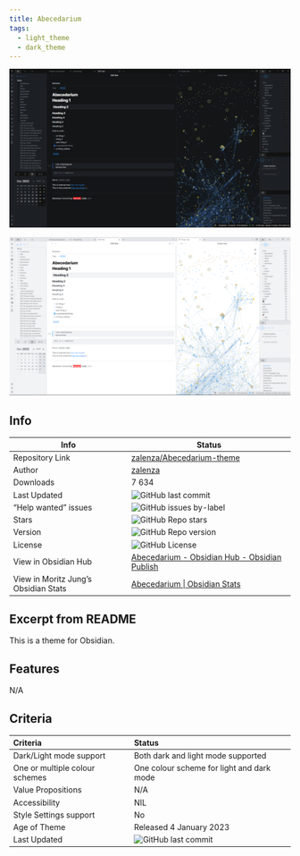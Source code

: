 ```yaml
---
title: Abecedarium
tags:
  - light_theme
  - dark_theme
---
```


![Abecedarium Dark Theme Screenshot](https://raw.githubusercontent.com/zalenza/Abecedarium-theme/refs/heads/main/abecedarium_dark.png)

![Abecedarium Light Theme Screenshot](https://raw.githubusercontent.com/zalenza/Abecedarium-theme/refs/heads/main/abecedarium_light.png)

## Info

| Info                                 | Status                                                                                                                                                                                                             |
| ------------------------------------ | ------------------------------------------------------------------------------------------------------------------------------------------------------------------------------------------------------------------ |
| Repository Link                      | [zalenza/Abecedarium-theme](https://github.com/zalenza/Abecedarium-theme)                                                                                                                                          |
| Author                               | [zalenza](https://github.com/zalenza/)                                                                                                                                                                             |
| Downloads                            | 7 634                                                                                                                                                                                                              |
| Last Updated                         | ![GitHub last commit](https://img.shields.io/github/last-commit/zalenza/Abecedarium-theme?color=573E7A&amp;label=last%20update&amp;logo=github&amp;style=for-the-badge) |
| “Help wanted” issues                 | ![GitHub issues by-label](https://img.shields.io/github/issues/zalenza/Abecedarium-theme/help%20wanted?color=573E7A&amp;logo=github&amp;style=for-the-badge)            |
| Stars                                | ![GitHub Repo stars](https://img.shields.io/github/stars/zalenza/Abecedarium-theme?color=573E7A&amp;logo=github&amp;style=for-the-badge)                                |
| Version                              | ![GitHub Repo version](https://img.shields.io/github/v/release/zalenza/Abecedarium-theme?color=573E7A&amp;logo=github&amp;style=for-the-badge&sort=semver)              |
| License                              | ![GitHub License](https://img.shields.io/github/license/zalenza/Abecedarium-theme?style=for-the-badge)                                                                   |
| View in Obsidian Hub                 | [Abecedarium \- Obsidian Hub \- Obsidian Publish](https://publish.obsidian.md/hub/02+-+Community+Expansions/02.05+All+Community+Expansions/Themes/Abecedarium)                                                     |
| View in Moritz Jung’s Obsidian Stats | [Abecedarium \| Obsidian Stats](https://www.moritzjung.dev/obsidian-stats/themes/abecedarium/)                                                                                                                     |

## Excerpt from README

This is a theme for Obsidian.

## Features

N/A

## Criteria

| Criteria                       | Status                                                                                                                                                                                                             |
| :----------------------------- | :----------------------------------------------------------------------------------------------------------------------------------------------------------------------------------------------------------------- |
| Dark/Light mode support        | Both dark and light mode supported                                                                                                                                                                                 |
| One or multiple colour schemes | One colour scheme for light and dark mode                                                                                                                                                                          |
| Value Propositions             | N/A                                                                                                                                                                                                                |
| Accessibility                  | NIL                                                                                                                                                                                                                |
| Style Settings support         | No                                                                                                                                                                                                                 |
| Age of Theme                   | Released 4 January 2023                                                                                                                                                                                            |
| Last Updated                   | ![GitHub last commit](https://img.shields.io/github/last-commit/zalenza/Abecedarium-theme?color=573E7A&amp;label=last%20update&amp;logo=github&amp;style=for-the-badge) |
